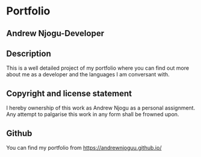 # Portfolio
## Andrew Njogu-Developer
## Description
This is a well detailed project of my portfolio where you can find out more about me as a developer and the languages I am conversant with.
## Copyright and license statement
I hereby ownership of this work as Andrew Njogu as a personal assignment. Any attempt to palgarise this work in any form shall be frowned upon.
## Github
You can find my portfolio from https://andrewnjoguu.github.io/